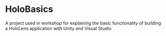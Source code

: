 # HoloBasics
A project used in workshop for explaining the basic functionality of building a HoloLens application with Unity and Visual Studio
